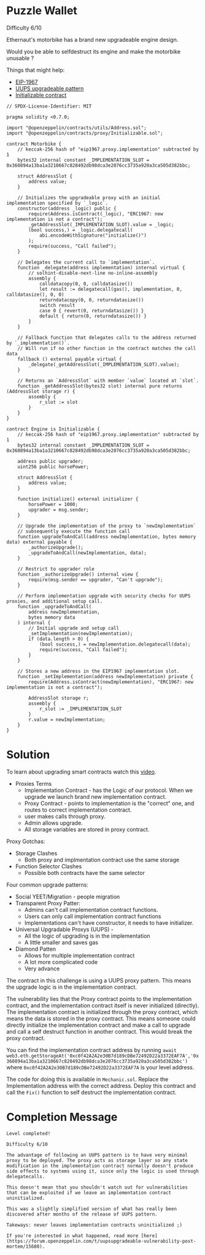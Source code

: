 # Puzzle Wallet

Difficulty 6/10

Ethernaut's motorbike has a brand new upgradeable engine design.

Would you be able to selfdestruct its engine and make the motorbike unusable ?

Things that might help:

* [EIP-1967](https://eips.ethereum.org/EIPS/eip-1967)
* [UUPS upgradeable pattern](https://forum.openzeppelin.com/t/uups-proxies-tutorial-solidity-javascript/7786)
* [Initializable contract](https://github.com/OpenZeppelin/openzeppelin-upgrades/blob/master/packages/core/contracts/Initializable.sol)


``` Solidity
// SPDX-License-Identifier: MIT

pragma solidity <0.7.0;

import "@openzeppelin/contracts/utils/Address.sol";
import "@openzeppelin/contracts/proxy/Initializable.sol";

contract Motorbike {
    // keccak-256 hash of "eip1967.proxy.implementation" subtracted by 1
    bytes32 internal constant _IMPLEMENTATION_SLOT = 0x360894a13ba1a3210667c828492db98dca3e2076cc3735a920a3ca505d382bbc;
    
    struct AddressSlot {
        address value;
    }
    
    // Initializes the upgradeable proxy with an initial implementation specified by `_logic`.
    constructor(address _logic) public {
        require(Address.isContract(_logic), "ERC1967: new implementation is not a contract");
        _getAddressSlot(_IMPLEMENTATION_SLOT).value = _logic;
        (bool success,) = _logic.delegatecall(
            abi.encodeWithSignature("initialize()")
        );
        require(success, "Call failed");
    }

    // Delegates the current call to `implementation`.
    function _delegate(address implementation) internal virtual {
        // solhint-disable-next-line no-inline-assembly
        assembly {
            calldatacopy(0, 0, calldatasize())
            let result := delegatecall(gas(), implementation, 0, calldatasize(), 0, 0)
            returndatacopy(0, 0, returndatasize())
            switch result
            case 0 { revert(0, returndatasize()) }
            default { return(0, returndatasize()) }
        }
    }

    // Fallback function that delegates calls to the address returned by `_implementation()`. 
    // Will run if no other function in the contract matches the call data
    fallback () external payable virtual {
        _delegate(_getAddressSlot(_IMPLEMENTATION_SLOT).value);
    }

    // Returns an `AddressSlot` with member `value` located at `slot`.
    function _getAddressSlot(bytes32 slot) internal pure returns (AddressSlot storage r) {
        assembly {
            r_slot := slot
        }
    }
}

contract Engine is Initializable {
    // keccak-256 hash of "eip1967.proxy.implementation" subtracted by 1
    bytes32 internal constant _IMPLEMENTATION_SLOT = 0x360894a13ba1a3210667c828492db98dca3e2076cc3735a920a3ca505d382bbc;

    address public upgrader;
    uint256 public horsePower;

    struct AddressSlot {
        address value;
    }

    function initialize() external initializer {
        horsePower = 1000;
        upgrader = msg.sender;
    }

    // Upgrade the implementation of the proxy to `newImplementation`
    // subsequently execute the function call
    function upgradeToAndCall(address newImplementation, bytes memory data) external payable {
        _authorizeUpgrade();
        _upgradeToAndCall(newImplementation, data);
    }

    // Restrict to upgrader role
    function _authorizeUpgrade() internal view {
        require(msg.sender == upgrader, "Can't upgrade");
    }

    // Perform implementation upgrade with security checks for UUPS proxies, and additional setup call.
    function _upgradeToAndCall(
        address newImplementation,
        bytes memory data
    ) internal {
        // Initial upgrade and setup call
        _setImplementation(newImplementation);
        if (data.length > 0) {
            (bool success,) = newImplementation.delegatecall(data);
            require(success, "Call failed");
        }
    }
    
    // Stores a new address in the EIP1967 implementation slot.
    function _setImplementation(address newImplementation) private {
        require(Address.isContract(newImplementation), "ERC1967: new implementation is not a contract");
        
        AddressSlot storage r;
        assembly {
            r_slot := _IMPLEMENTATION_SLOT
        }
        r.value = newImplementation;
    }
}
```

# Solution
To learn about upgrading smart contracts watch this [video](https://piped.kavin.rocks/watch?v=bdXJmWajZRY).


* Proxies Terms
  * Implementation Contract - has the Logic of our protocol. When we upgrade we launch brand new implementation contract.
  * Proxy Contract - points to implementation is the "correct" one, and routes to correct implementation contract.
  * user makes calls through proxy.
  * Admin allows upgrade.
  * All storage variables are stored in proxy contract.

Proxy Gotchas:
* Storage Clashes
  * Both proxy and implmentation contract use the same storage
* Function Selector Clashes
  * Possible both contracts have the same selector

Four common upgrade patterns:
* Social YEET/Migration - people migration
* Transparent Proxy Patter:
  * Admins can't call implementation contract functions.
  * Users can only call implementation contract functions
  * Implementations can't have constructor, it needs to have initializer. 
* Universal Upgradable Proxys (UUPS) -
  * All the logic of upgrading is in the implementation 
  * A little smaller and saves gas
* Diamond Patten
  * Allows for multiple implementation contract
  * A lot more complicated code
  * Very advance

The contract in this challenge is using a UUPS proxy pattern. This means the upgrade logic is in the implementation contract.

The vulnerability lies that the Proxy contract points to the implementation contract, and the implementation contract itself is never initialized (directly). The implementation contract is initialized through the proxy contract, which means the data is stored in the proxy contract. This means someone could directly initialize the implementation contract and make a call to upgrade and call a self destruct function in another contract. This would break the proxy contract.

You can find the implementation contract address by running `await web3.eth.getStorageAt('0xc0f42A2A2e30B7d189cDBe72492D22a3372EAF7A','0x360894a13ba1a3210667c828492db98dca3e2076cc3735a920a3ca505d382bbc')` where `0xc0f42A2A2e30B7d189cDBe72492D22a3372EAF7A` is your level address.

The code for doing this is available in `Mechanic.sol`. Replace the Implementation address with the correct address. Deploy this contract and call the `Fix()` function to self destruct the implementation contract.

# Completion Message
```
Level completed!

Difficulty 6/10

The advantage of following an UUPS pattern is to have very minimal proxy to be deployed. The proxy acts as storage layer so any state modification in the implementation contract normally doesn't produce side effects to systems using it, since only the logic is used through delegatecalls.

This doesn't mean that you shouldn't watch out for vulnerabilities that can be exploited if we leave an implementation contract uninitialized.

This was a slightly simplified version of what has really been discovered after months of the release of UUPS pattern.

Takeways: never leaves implementation contracts uninitialized ;)

If you're interested in what happened, read more [here](https://forum.openzeppelin.com/t/uupsupgradeable-vulnerability-post-mortem/15680).
```
